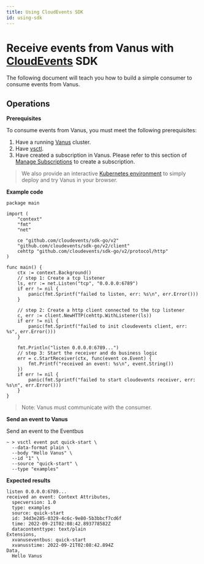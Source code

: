 ```yaml
---
title: Using CloudEvents SDK
id: using-sdk
---
```


# Receive events from Vanus with [CloudEvents](https://github.com/cloudevents) SDK

The following document will teach you how to build a simple consumer to consume events from Vanus.

## Operations

**Prerequisites**

To consume events from Vanus, you must meet the following prerequisites:
1. Have a running [Vanus](../../getting-started/installation.md) cluster.
2. Have [vsctl](../vsctl.md).
3. Have created a subscription in Vanus. Please refer to this section of [Manage Subscriptions](../managing-subscription.md) to create a subscription.

> We also provide an interactive [Kubernetes environment](https://play.linkall.com/) to simply deploy and try Vanus in your browser.

**Example code**

```golang
package main

import (
	"context"
	"fmt"
	"net"

	ce "github.com/cloudevents/sdk-go/v2"
	"github.com/cloudevents/sdk-go/v2/client"
	cehttp "github.com/cloudevents/sdk-go/v2/protocol/http"
)

func main() {
	ctx := context.Background()
	// step 1: Create a tcp listener
	ls, err := net.Listen("tcp", "0.0.0.0:6789")
	if err != nil {
		panic(fmt.Sprintf("failed to listen, err: %s\n", err.Error()))
	}

	// step 2: Create a http client connected to the tcp listener
	c, err := client.NewHTTP(cehttp.WithListener(ls))
	if err != nil {
		panic(fmt.Sprintf("failed to init cloudevents client, err: %s", err.Error()))
	}

	fmt.Println("listen 0.0.0.0:6789...")
	// step 3: Start the receiver and do business logic
	err = c.StartReceiver(ctx, func(event ce.Event) {
		fmt.Printf("received an event: %s\n", event.String())
	})
	if err != nil {
		panic(fmt.Sprintf("failed to start cloudevents receiver, err: %s\n", err.Error()))
	}
}

```

> Note: Vanus must communicate with the consumer.

**Send an event to Vanus**

Send an event to the Eventbus

```shell
~ > vsctl event put quick-start \
  --data-format plain \
  --body "Hello Vanus" \
  --id "1" \
  --source "quick-start" \
  --type "examples"
```

**Expected results**

```
listen 0.0.0.0:6789...
received an event: Context Attributes,
  specversion: 1.0
  type: examples
  source: quick-start
  id: 34d3e285-0329-4c6c-9e80-5b3bbcf7cd6f
  time: 2022-09-21T02:08:42.893778582Z
  datacontenttype: text/plain
Extensions,
  xvanuseventbus: quick-start
  xvanusstime: 2022-09-21T02:08:42.894Z
Data,
  Hello Vanus
```
